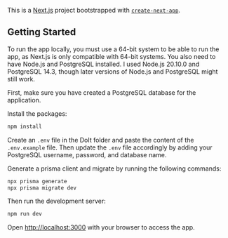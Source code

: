 This is a [Next.js](https://nextjs.org/) project bootstrapped with [`create-next-app`](https://github.com/vercel/next.js/tree/canary/packages/create-next-app).

## Getting Started

To run the app locally, you must use a 64-bit system to be able to run the app, as Next.js is only compatible with 64-bit systems. You also need to have Node.js and PostgreSQL installed. I used Node.js 20.10.0 and PostgreSQL 14.3, though later versions of Node.js and PostgreSQL might still work.

First, make sure you have created a PostgreSQL database for the application.

Install the packages:

```bash
npm install
```

Create an `.env` file in the DoIt folder and paste the content of the `.env.example` file. Then update the `.env` file accordingly by adding your PostgreSQL username, password, and database name.

Generate a prisma client and migrate by running the following commands:

```bash
npx prisma generate
npx prisma migrate dev
```

Then run the development server:

```bash
npm run dev
```

Open [http://localhost:3000](http://localhost:3000) with your browser to access the app.
